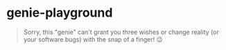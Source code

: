 # genie-playground

> Sorry, this "genie" can't grant you three wishes or change reality (or your software bugs) with the snap of a finger! 😉
